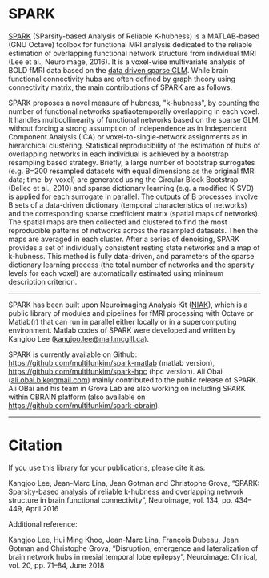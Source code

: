 # SPARK

[SPARK](https://www.sciencedirect.com/science/article/pii/S1053811916002548) (SParsity-based Analysis of Reliable K-hubness) is a MATLAB-based (GNU Octave) toolbox for functional MRI analysis dedicated to the reliable estimation of overlapping functional network structure from individual fMRI (Lee et al., Neuroimage, 2016). It is a voxel-wise multivariate analysis of BOLD fMRI data based on the [data driven sparse GLM](http://ieeexplore.ieee.org/document/5659483). While brain functional connectivity hubs are often defined by graph theory using connectivity matrix, the main contributions of SPARK are as follows.

SPARK proposes a novel measure of hubness, "k-hubness", by counting the number of functional networks spatiaotemporally overlapping in each voxel. It handles multicollinearity of functional networks based on the sparse GLM, without forcing a strong assumption of independence as in Independent Component Analysis (ICA) or voxel-to-single-network assignments as in hierarchical clustering. Statistical reproducibility of the estimation of hubs of overlapping networks in each individual is achieved by a bootstrap resampling based strategy. Briefly, a large number of bootstrap surrogates (e.g. B=200 resampled datasets with equal dimensions as the original fMRI data; time-by-voxel) are generated using the Circular Block Bootstrap (Bellec et al., 2010) and sparse dictionary learning (e.g. a modified K-SVD) is applied for each surrogate in parallel. The outputs of B processes involve B sets of a data-driven dictionary (temporal characteristics of networks) and the corresponding sparse coefficient matrix (spatial maps of networks). The spatial maps are then collected and clustered to find the most reproducible patterns of networks across the resampled datasets. Then the maps are averaged in each cluster. After a series of denoising, SPARK provides a set of individually consistent resting state networks and a map of k-hubness. This method is fully data-driven, and parameters of the sparse dictionary learning process (the total number of networks and the sparsity levels for each voxel) are automatically estimated using minimum description criterion.

------------

SPARK has been built upon Neuroimaging Analysis Kit ([NIAK](https://github.com/SIMEXP/niak)), which is a public library of modules and pipelines for fMRI processing with Octave or Matlab(r) that can run in parallel either locally or in a supercomputing environment. Matlab codes of SPARK were developed and written by Kangjoo Lee (kangjoo.lee@mail.mcgill.ca). 

SPARK is currently available on Github: https://github.com/multifunkim/spark-matlab (matlab version), https://github.com/multifunkim/spark-hpc (hpc version). Ali Obai (ali.obai.b.k@gmail.com) mainly contributed to the public release of SPARK. Ali OBai and his team in Grova Lab are also working on including SPARK within CBRAIN platform (also available on https://github.com/multifunkim/spark-cbrain).

------------

# Citation

If you use this library for your publications, please cite it as:

Kangjoo Lee, Jean-Marc Lina, Jean Gotman and Christophe Grova, “SPARK: Sparsity-based analysis of reliable k-hubness and overlapping network structure in brain functional connectivity”, Neuroimage, vol. 134, pp. 434–449, April 2016

Additional reference:

Kangjoo Lee, Hui Ming Khoo, Jean-Marc Lina, François Dubeau, Jean Gotman and Christophe Grova, “Disruption, emergence and lateralization of brain network hubs in mesial temporal lobe epilepsy”, Neuroimage: Clinical, vol. 20, pp. 71–84, June 2018
